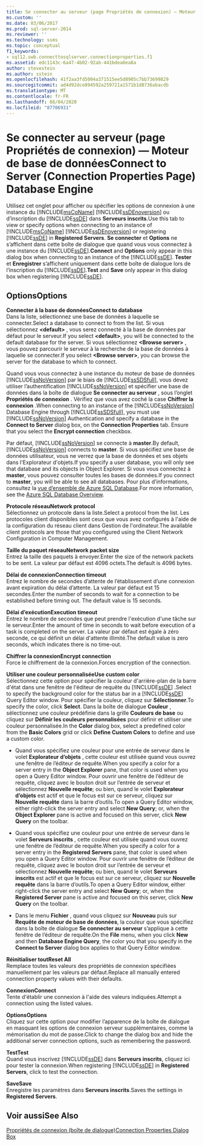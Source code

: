 ```yaml
---
title: Se connecter au serveur (page Propriétés de connexion) — Moteur de base de données | Microsoft Docs
ms.custom: ''
ms.date: 03/06/2017
ms.prod: sql-server-2014
ms.reviewer: ''
ms.technology: ssms
ms.topic: conceptual
f1_keywords:
- sql12.swb.connecttosqlserver.connectionproperties.f1
ms.assetid: edc1143c-6a47-4b02-92ab-441bdea8ea8a
author: stevestein
ms.author: sstein
ms.openlocfilehash: 41f2aa3fd5004a371515ee5d8905c7bb73699829
ms.sourcegitcommit: ad4d92dce894592a259721a1571b1d8736abacdb
ms.translationtype: MT
ms.contentlocale: fr-FR
ms.lasthandoff: 08/04/2020
ms.locfileid: "87706931"
---
```

# <a name="connect-to-server-connection-properties-page-database-engine"></a><span data-ttu-id="feede-102">Se connecter au serveur (page Propriétés de connexion) — Moteur de base de données</span><span class="sxs-lookup"><span data-stu-id="feede-102">Connect to Server (Connection Properties Page) Database Engine</span></span>
  <span data-ttu-id="feede-103">Utilisez cet onglet pour afficher ou spécifier les options de connexion à une instance du [!INCLUDE[msCoName](../../includes/msconame-md.md)] [!INCLUDE[ssDEnoversion](../../includes/ssdenoversion-md.md)] ou d’inscription du [!INCLUDE[ssDE](../../includes/ssde-md.md)] dans **Serveurs inscrits**.</span><span class="sxs-lookup"><span data-stu-id="feede-103">Use this tab to view or specify options when connecting to an instance of [!INCLUDE[msCoName](../../includes/msconame-md.md)] [!INCLUDE[ssDEnoversion](../../includes/ssdenoversion-md.md)] or registering [!INCLUDE[ssDE](../../includes/ssde-md.md)] in **Registered Servers**.</span></span> <span data-ttu-id="feede-104">**Se connecter** et **Options** ne s’affichent dans cette boîte de dialogue que quand vous vous connectez à une instance du [!INCLUDE[ssDE](../../includes/ssde-md.md)].</span><span class="sxs-lookup"><span data-stu-id="feede-104">**Connect** and **Options** only appear in this dialog box when connecting to an instance of the [!INCLUDE[ssDE](../../includes/ssde-md.md)].</span></span> <span data-ttu-id="feede-105">**Tester** et **Enregistrer** s’affichent uniquement dans cette boîte de dialogue lors de l’inscription du [!INCLUDE[ssDE](../../includes/ssde-md.md)].</span><span class="sxs-lookup"><span data-stu-id="feede-105">**Test** and **Save** only appear in this dialog box when registering [!INCLUDE[ssDE](../../includes/ssde-md.md)].</span></span>  
  
## <a name="options"></a><span data-ttu-id="feede-106">Options</span><span class="sxs-lookup"><span data-stu-id="feede-106">Options</span></span>  
 <span data-ttu-id="feede-107">**Connecter à la base de données**</span><span class="sxs-lookup"><span data-stu-id="feede-107">**Connect to database**</span></span>  
 <span data-ttu-id="feede-108">Dans la liste, sélectionnez une base de données à laquelle se connecter.</span><span class="sxs-lookup"><span data-stu-id="feede-108">Select a database to connect to from the list.</span></span> <span data-ttu-id="feede-109">Si vous sélectionnez **\<default>** , vous serez connecté à la base de données par défaut pour le serveur.</span><span class="sxs-lookup"><span data-stu-id="feede-109">If you select **\<default>**, you will be connected to the default database for the server.</span></span> <span data-ttu-id="feede-110">Si vous sélectionnez **\<Browse server>** , vous pouvez parcourir le serveur à la recherche de la base de données à laquelle se connecter.</span><span class="sxs-lookup"><span data-stu-id="feede-110">If you select **\<Browse server>**, you can browse the server for the database to which to connect.</span></span>  
  
 <span data-ttu-id="feede-111">Quand vous vous connectez à une instance du moteur de base de données [!INCLUDE[ssNoVersion](../../includes/ssnoversion-md.md)] par le biais de [!INCLUDE[ssSDSfull](../../includes/sssdsfull-md.md)], vous devez utiliser l’authentification [!INCLUDE[ssNoVersion](../../includes/ssnoversion-md.md)] et spécifier une base de données dans la boîte de dialogue **Se connecter au serveur** , sous l’onglet **Propriétés de connexion** . Vérifiez que vous avez coché la case **Chiffrer la connexion** .</span><span class="sxs-lookup"><span data-stu-id="feede-111">When connecting to an instance of the [!INCLUDE[ssNoVersion](../../includes/ssnoversion-md.md)] Database Engine through [!INCLUDE[ssSDSfull](../../includes/sssdsfull-md.md)], you must use [!INCLUDE[ssNoVersion](../../includes/ssnoversion-md.md)] Authentication and specify a database in the **Connect to Server** dialog box, on the **Connection Properties** tab. Ensure that you select the **Encrypt connection** checkbox.</span></span>  
  
 <span data-ttu-id="feede-112">Par défaut, [!INCLUDE[ssNoVersion](../../includes/ssnoversion-md.md)] se connecte à **master**.</span><span class="sxs-lookup"><span data-stu-id="feede-112">By default, [!INCLUDE[ssNoVersion](../../includes/ssnoversion-md.md)] connects to **master**.</span></span> <span data-ttu-id="feede-113">Si vous spécifiez une base de données utilisateur, vous ne verrez que la base de données et ses objets dans l'Explorateur d'objets.</span><span class="sxs-lookup"><span data-stu-id="feede-113">If you specify a user database, you will only see that database and its objects in Object Explorer.</span></span> <span data-ttu-id="feede-114">Si vous vous connectez à **master**, vous pouvez consulter toutes les bases de données.</span><span class="sxs-lookup"><span data-stu-id="feede-114">If you connect to **master**, you will be able to see all databases.</span></span> <span data-ttu-id="feede-115">Pour plus d’informations, consultez la [vue d’ensemble de Azure SQL Database](/azure/sql-database/sql-database-technical-overview).</span><span class="sxs-lookup"><span data-stu-id="feede-115">For more information, see the [Azure SQL Database Overview](/azure/sql-database/sql-database-technical-overview).</span></span>  
  
 <span data-ttu-id="feede-116">**Protocole réseau**</span><span class="sxs-lookup"><span data-stu-id="feede-116">**Network protocol**</span></span>  
 <span data-ttu-id="feede-117">Sélectionnez un protocole dans la liste.</span><span class="sxs-lookup"><span data-stu-id="feede-117">Select a protocol from the list.</span></span> <span data-ttu-id="feede-118">Les protocoles client disponibles sont ceux que vous avez configurés à l'aide de la configuration du réseau client dans Gestion de l'ordinateur.</span><span class="sxs-lookup"><span data-stu-id="feede-118">The available client protocols are those that you configured using the Client Network Configuration in Computer Management.</span></span>  
  
 <span data-ttu-id="feede-119">**Taille du paquet réseau**</span><span class="sxs-lookup"><span data-stu-id="feede-119">**Network packet size**</span></span>  
 <span data-ttu-id="feede-120">Entrez la taille des paquets à envoyer.</span><span class="sxs-lookup"><span data-stu-id="feede-120">Enter the size of the network packets to be sent.</span></span> <span data-ttu-id="feede-121">La valeur par défaut est 4096 octets.</span><span class="sxs-lookup"><span data-stu-id="feede-121">The default is 4096 bytes.</span></span>  
  
 <span data-ttu-id="feede-122">**Délai de connexion**</span><span class="sxs-lookup"><span data-stu-id="feede-122">**Connection timeout**</span></span>  
 <span data-ttu-id="feede-123">Entrez le nombre de secondes d’attente de l’établissement d’une connexion avant expiration du délai d’attente. La valeur par défaut est 15 secondes.</span><span class="sxs-lookup"><span data-stu-id="feede-123">Enter the number of seconds to wait for a connection to be established before timing out. The default value is 15 seconds.</span></span>  
  
 <span data-ttu-id="feede-124">**Délai d’exécution**</span><span class="sxs-lookup"><span data-stu-id="feede-124">**Execution timeout**</span></span>  
 <span data-ttu-id="feede-125">Entrez le nombre de secondes que peut prendre l'exécution d'une tâche sur le serveur.</span><span class="sxs-lookup"><span data-stu-id="feede-125">Enter the amount of time in seconds to wait before execution of a task is completed on the server.</span></span> <span data-ttu-id="feede-126">La valeur par défaut est égale à zéro seconde, ce qui définit un délai d'attente illimité.</span><span class="sxs-lookup"><span data-stu-id="feede-126">The default value is zero seconds, which indicates there is no time-out.</span></span>  
  
 <span data-ttu-id="feede-127">**Chiffrer la connexion**</span><span class="sxs-lookup"><span data-stu-id="feede-127">**Encrypt connection**</span></span>  
 <span data-ttu-id="feede-128">Force le chiffrement de la connexion.</span><span class="sxs-lookup"><span data-stu-id="feede-128">Forces encryption of the connection.</span></span>  
  
 <span data-ttu-id="feede-129">**Utiliser une couleur personnalisée**</span><span class="sxs-lookup"><span data-stu-id="feede-129">**Use custom color**</span></span>  
 <span data-ttu-id="feede-130">Sélectionnez cette option pour spécifier la couleur d'arrière-plan de la barre d'état dans une fenêtre de l'éditeur de requête du [!INCLUDE[ssDE](../../includes/ssde-md.md)] .</span><span class="sxs-lookup"><span data-stu-id="feede-130">Select to specify the background color for the status bar in a [!INCLUDE[ssDE](../../includes/ssde-md.md)] Query Editor window.</span></span> <span data-ttu-id="feede-131">Pour spécifier la couleur, cliquez sur **Sélectionner**.</span><span class="sxs-lookup"><span data-stu-id="feede-131">To specify the color, click **Select**.</span></span> <span data-ttu-id="feede-132">Dans la boîte de dialogue **Couleur** , sélectionnez une couleur prédéfinie dans la grille **Couleurs de base** ou cliquez sur **Définir les couleurs personnalisées** pour définir et utiliser une couleur personnalisée.</span><span class="sxs-lookup"><span data-stu-id="feede-132">In the **Color** dialog box, select a predefined color from the **Basic Colors** grid or click **Define Custom Colors** to define and use a custom color.</span></span>  
  
-   <span data-ttu-id="feede-133">Quand vous spécifiez une couleur pour une entrée de serveur dans le volet **Explorateur d’objets** , cette couleur est utilisée quand vous ouvrez une fenêtre de l’éditeur de requête.</span><span class="sxs-lookup"><span data-stu-id="feede-133">When you specify a color for a server entry in the **Object Explorer** pane, that color is used when you open a Query Editor window.</span></span> <span data-ttu-id="feede-134">Pour ouvrir une fenêtre de l’éditeur de requête, cliquez avec le bouton droit sur l’entrée de serveur et sélectionnez **Nouvelle requête**; ou bien, quand le volet **Explorateur d’objets** est actif et que le focus est sur ce serveur, cliquez sur **Nouvelle requête** dans la barre d’outils.</span><span class="sxs-lookup"><span data-stu-id="feede-134">To open a Query Editor window, either right-click the server entry and select **New Query**; or, when the **Object Explorer** pane is active and focused on this server, click **New Query** on the toolbar.</span></span>  
  
-   <span data-ttu-id="feede-135">Quand vous spécifiez une couleur pour une entrée de serveur dans le volet **Serveurs inscrits** , cette couleur est utilisée quand vous ouvrez une fenêtre de l’éditeur de requête.</span><span class="sxs-lookup"><span data-stu-id="feede-135">When you specify a color for a server entry in the **Registered Servers** pane, that color is used when you open a Query Editor window.</span></span> <span data-ttu-id="feede-136">Pour ouvrir une fenêtre de l’éditeur de requête, cliquez avec le bouton droit sur l’entrée de serveur et sélectionnez **Nouvelle requête**; ou bien, quand le volet **Serveurs inscrits** est actif et que le focus est sur ce serveur, cliquez sur **Nouvelle requête** dans la barre d’outils.</span><span class="sxs-lookup"><span data-stu-id="feede-136">To open a Query Editor window, either right-click the server entry and select **New Query**; or, when the **Registered Server** pane is active and focused on this server, click **New Query** on the toolbar.</span></span>  
  
-   <span data-ttu-id="feede-137">Dans le menu **Fichier** , quand vous cliquez sur **Nouveau** puis sur **Requête de moteur de base de données**, la couleur que vous spécifiez dans la boîte de dialogue **Se connecter au serveur** s’applique à cette fenêtre de l’éditeur de requête.</span><span class="sxs-lookup"><span data-stu-id="feede-137">On the **File** menu, when you click **New** and then **Database Engine Query**, the color you that you specify in the **Connect to Server** dialog box applies to that Query Editor window.</span></span>  
  
 <span data-ttu-id="feede-138">**Réinitialiser tout**</span><span class="sxs-lookup"><span data-stu-id="feede-138">**Reset All**</span></span>  
 <span data-ttu-id="feede-139">Remplace toutes les valeurs des propriétés de connexion spécifiées manuellement par les valeurs par défaut.</span><span class="sxs-lookup"><span data-stu-id="feede-139">Replace all manually entered connection property values with their defaults.</span></span>  
  
 <span data-ttu-id="feede-140">**Connexion**</span><span class="sxs-lookup"><span data-stu-id="feede-140">**Connect**</span></span>  
 <span data-ttu-id="feede-141">Tente d'établir une connexion à l'aide des valeurs indiquées.</span><span class="sxs-lookup"><span data-stu-id="feede-141">Attempt a connection using the listed values.</span></span>  
  
 <span data-ttu-id="feede-142">**Options**</span><span class="sxs-lookup"><span data-stu-id="feede-142">**Options**</span></span>  
 <span data-ttu-id="feede-143">Cliquez sur cette option pour modifier l’apparence de la boîte de dialogue en masquant les options de connexion serveur supplémentaires, comme la mémorisation du mot de passe.</span><span class="sxs-lookup"><span data-stu-id="feede-143">Click to change the dialog box and hide the additional server connection options, such as remembering the password.</span></span>  
  
 <span data-ttu-id="feede-144">**Test**</span><span class="sxs-lookup"><span data-stu-id="feede-144">**Test**</span></span>  
 <span data-ttu-id="feede-145">Quand vous inscrivez [!INCLUDE[ssDE](../../includes/ssde-md.md)] dans **Serveurs inscrits**, cliquez ici pour tester la connexion.</span><span class="sxs-lookup"><span data-stu-id="feede-145">When registering [!INCLUDE[ssDE](../../includes/ssde-md.md)] in **Registered Servers**, click to test the connection.</span></span>  
  
 <span data-ttu-id="feede-146">**Save**</span><span class="sxs-lookup"><span data-stu-id="feede-146">**Save**</span></span>  
 <span data-ttu-id="feede-147">Enregistre les paramètres dans **Serveurs inscrits**.</span><span class="sxs-lookup"><span data-stu-id="feede-147">Saves the settings in **Registered Servers**.</span></span>  
  
## <a name="see-also"></a><span data-ttu-id="feede-148">Voir aussi</span><span class="sxs-lookup"><span data-stu-id="feede-148">See Also</span></span>  
 [<span data-ttu-id="feede-149">Propriétés de connexion (boîte de dialogue)</span><span class="sxs-lookup"><span data-stu-id="feede-149">Connection Properties Dialog Box</span></span>](../../database-engine/connection-properties-dialog-box.md)  
  
  
